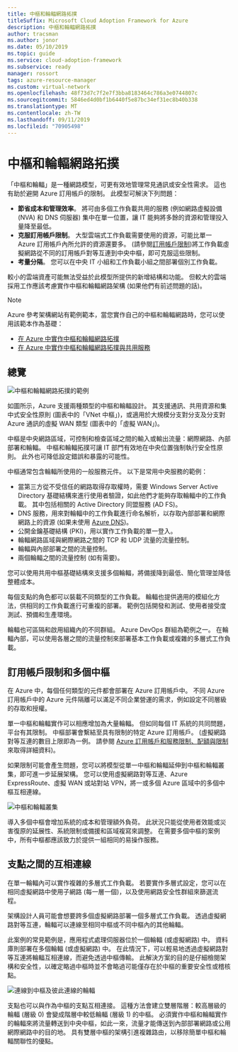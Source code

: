 ```yaml
---
title: 中樞和輪輻網路拓撲
titleSuffix: Microsoft Cloud Adoption Framework for Azure
description: 中樞和輪輻網路拓撲
author: tracsman
ms.author: jonor
ms.date: 05/10/2019
ms.topic: guide
ms.service: cloud-adoption-framework
ms.subservice: ready
manager: rossort
tags: azure-resource-manager
ms.custom: virtual-network
ms.openlocfilehash: 48f73d7c7f2e7f3bba8183464c786a3e0744807c
ms.sourcegitcommit: 5846ed4d0bf1b6440f5e87bc34ef31ec8b40b338
ms.translationtype: MT
ms.contentlocale: zh-TW
ms.lasthandoff: 09/11/2019
ms.locfileid: "70905498"
---
```

# <a name="hub-and-spoke-network-topology"></a>中樞和輪輻網路拓撲

「中樞和輪輻」是一種網路模型，可更有效地管理常見通訊或安全性需求。 這也有助於避開 Azure 訂用帳戶的限制。 此模型可解決下列問題：

- **節省成本和管理效率**。 將可由多個工作負載共用的服務 (例如網路虛擬設備 (NVA) 和 DNS 伺服器) 集中在單一位置，讓 IT 能夠將多餘的資源和管理投入量降至最低。
- **克服訂用帳戶限制**。 大型雲端式工作負載需要使用的資源，可能比單一 Azure 訂用帳戶內所允許的資源還要多。 (請參閱[訂用帳戶限制][Limits])將工作負載虛擬網路從不同的訂用帳戶對等互連到中央中樞，即可克服這些限制。
- **考量分隔**。 您可以在中央 IT 小組和工作負載小組之間部署個別工作負載。

較小的雲端資產可能無法受益於此模型所提供的新增結構和功能。 但較大的雲端採用工作應該考慮實作中樞和輪輻網路架構 (如果他們有前述問題的話)。

> [!NOTE]
> Azure 參考架構網站有範例範本，當您實作自己的中樞和輪輻網路時，您可以使用該範本作為基礎：
>
> - [在 Azure 中實作中樞和輪輻網路拓撲](/azure/architecture/reference-architectures/hybrid-networking/hub-spoke)
> - [在 Azure 中實作中樞和輪輻網路拓撲與共用服務](/azure/architecture/reference-architectures/hybrid-networking/shared-services)

## <a name="overview"></a>總覽

![中樞和輪輻網路拓撲的範例][1]

如圖所示，Azure 支援兩種類型的中樞和輪輻設計。 其支援通訊、共用資源和集中式安全性原則 (圖表中的「VNet 中樞」)，或適用於大規模分支對分支及分支對 Azure 通訊的虛擬 WAN 類型 (圖表中的「虛擬 WAN」)。

中樞是中央網路區域，可控制和檢查區域之間的輸入或輸出流量：網際網路、內部部署和輪輻。 中樞和輪輻拓撲可讓 IT 部門有效地在中央位置強制執行安全性原則。 此外也可降低設定錯誤和暴露的可能性。

中樞通常包含輪輻所使用的一般服務元件。 以下是常用中央服務的範例：

- 當第三方從不受信任的網路取得存取權時，需要 Windows Server Active Directory 基礎結構來進行使用者驗證，如此他們才能夠存取輪輻中的工作負載。 其中包括相關的 Active Directory 同盟服務 (AD FS)。
- DNS 服務，用來對輪輻中的工作負載進行命名解析，以存取內部部署和網際網路上的資源 (如果未使用 [Azure DNS][DNS])。
- 公開金鑰基礎結構 (PKI)，用以實作工作負載的單一登入。
- 輪輻網路區域與網際網路之間的 TCP 和 UDP 流量的流量控制。
- 輪輻與內部部署之間的流量控制。
- 兩個輪輻之間的流量控制 (如有需要)。

您可以使用共用中樞基礎結構來支援多個輪輻，將備援降到最低、簡化管理並降低整體成本。

每個支點的角色都可以裝載不同類型的工作負載。 輪輻也提供適用的模組化方法，供相同的工作負載進行可重複的部署。 範例包括開發和測試、使用者接受度測試、預備和生產環境。

輪輻也可區隔和啟用組織內的不同群組。 Azure DevOps 群組為範例之一。 在輪輻內部，可以使用各層之間的流量控制來部署基本工作負載或複雜的多層式工作負載。

## <a name="subscription-limits-and-multiple-hubs"></a>訂用帳戶限制和多個中樞

在 Azure 中，每個任何類型的元件都會部署在 Azure 訂用帳戶中。 不同 Azure 訂用帳戶中的 Azure 元件隔離可以滿足不同企業營運的需求，例如設定不同層級的存取和授權。

單一中樞和輪輻實作可以相應增加為大量輪輻。 但如同每個 IT 系統的共同問題，平台有其限制。 中樞部署會繫結至具有限制的特定 Azure 訂用帳戶。 (虛擬網路對等互連的數目上限即為一例。 請參閱 [Azure 訂用帳戶和服務限制、配額與限制][Limits] 來取得詳細資料)。

如果限制可能會產生問題，您可以將模型從單一中樞和輪輻延伸到中樞和輪輻叢集，即可進一步延展架構。 您可以使用虛擬網路對等互連、Azure ExpressRoute、虛擬 WAN 或站對站 VPN，將一或多個 Azure 區域中的多個中樞互相連線。

![中樞和輪輻叢集][2]

導入多個中樞會增加系統的成本和管理額外負荷。 此狀況只能從使用者效能或災害復原的延展性、系統限制或備援和區域複寫來調整。 在需要多個中樞的案例中，所有中樞都應該致力於提供一組相同的易操作服務。

## <a name="interconnection-between-spokes"></a>支點之間的互相連線

在單一輪輻內可以實作複雜的多層式工作負載。 若要實作多層式設定，您可以在相同虛擬網路中使用子網路 (每一層一個)，以及使用網路安全性群組來篩選流程。

架構設計人員可能會想要跨多個虛擬網路部署一個多層式工作負載。 透過虛擬網路對等互連，輪輻可以連線至相同中樞或不同中樞內的其他輪輻。

此案例的常見範例是，應用程式處理伺服器位於一個輪輻 (或虛擬網路) 中。 資料庫則部署在多個輪輻 (或虛擬網路) 中。 在此情況下，可以輕易地透過虛擬網路對等互連將輪輻互相連線，而避免透過中樞傳輸。 此解決方案的目的是仔細檢閱架構和安全性，以確定略過中樞時並不會略過可能僅存在於中樞的重要安全性或稽核點。

![連線到中樞及彼此連線的輪輻][3]

支點也可以與作為中樞的支點互相連接。 這種方法會建立雙層階層：較高層級的輪輻 (層級 0) 會變成階層中較低輪輻 (層級 1) 的中樞。 必須實作中樞和輪輻實作的輪輻來將流量轉送到中央中樞，如此一來，流量才能傳送到內部部署網路或公用網際網路中的目的地。 具有雙層中樞的架構引進複雜路由，以移除簡單中樞和輪輻關聯性的優點。

<!-- images -->

[0]: ./images/network-redundant-equipment.png "元件重疊範例"
[1]: ./images/network-hub-spoke-high-level.png "高階中樞和輪輻範例"
[2]: ./images/network-hub-spokes-cluster.png "中樞和支點叢集"
[3]: ./images/network-spoke-to-spoke.png "支點對支點"
[4]: ./images/network-hub-spoke-block-level-diagram.png "中樞和輪輻的區塊層級圖表"
[5]: ./images/network-users-groups-subsciptions.png "使用者、群組、訂用帳戶和專案"
[6]: ./images/network-infrastructure-high-level.png "高階基礎結構圖"
[7]: ./images/network-highlevel-perimeter-networks.png "高階基礎結構圖"
[8]: ./images/network-vnet-peering-perimeter-neworks.png "虛擬網路對等互連和周邊網路"
[9]: ./images/network-high-level-diagram-monitoring.png "高階監視圖"
[10]: ./images/network-high-level-workloads.png "高階工作負載圖"

<!-- links -->

[Limits]: /azure/azure-subscription-service-limits
[Roles]: /azure/role-based-access-control/built-in-roles
[VNet]: /azure/virtual-network/virtual-networks-overview
[network-security-groups]: /azure/virtual-network/virtual-networks-nsg
[DNS]: /azure/dns/dns-overview
[PrivateDNS]: /azure/dns/private-dns-overview
[VNetPeering]: /azure/virtual-network/virtual-network-peering-overview
[user-defined-routes]: /azure/virtual-network/virtual-networks-udr-overview
[RBAC]: /azure/role-based-access-control/overview
[azure-ad]: /azure/active-directory/active-directory-whatis
[VPN]: /azure/vpn-gateway/vpn-gateway-about-vpngateways
[ExR]: /azure/expressroute/expressroute-introduction
[ExRD]: /azure/expressroute/expressroute-erdirect-about
[vWAN]: /azure/virtual-wan/virtual-wan-about
[NVA]: /azure/architecture/reference-architectures/dmz/nva-ha
[AzFW]: /azure/firewall/overview
[SubMgmt]: /azure/architecture/cloud-adoption/appendix/azure-scaffold
[RGMgmt]: /azure/azure-resource-manager/resource-group-overview
[DMZ]: /azure/best-practices-network-security
[ALB]: /azure/load-balancer/load-balancer-overview
[PIP]: /azure/virtual-network/resource-groups-networking#public-ip-address
[AFD]: /azure/frontdoor/front-door-overview
[AppGW]: /azure/application-gateway/application-gateway-introduction
[WAF]: /azure/application-gateway/application-gateway-web-application-firewall-overview
[Monitor]: /azure/monitoring-and-diagnostics/
[ActLog]: /azure/monitoring-and-diagnostics/monitoring-overview-activity-logs
[DiagLog]: /azure/monitoring-and-diagnostics/monitoring-overview-of-diagnostic-logs
[nsg-log]: /azure/virtual-network/virtual-network-nsg-manage-log
[OMS]: /azure/operations-management-suite/operations-management-suite-overview
[NPM]: /azure/log-analytics/log-analytics-network-performance-monitor
[NetWatch]: /azure/network-watcher/network-watcher-monitoring-overview
[WebApps]: /azure/app-service/
[HDI]: /azure/hdinsight/hdinsight-hadoop-introduction
[EventHubs]: /azure/event-hubs/event-hubs-what-is-event-hubs
[ServiceBus]: /azure/service-bus-messaging/service-bus-messaging-overview
[traffic-manager]: /azure/traffic-manager/traffic-manager-overview
